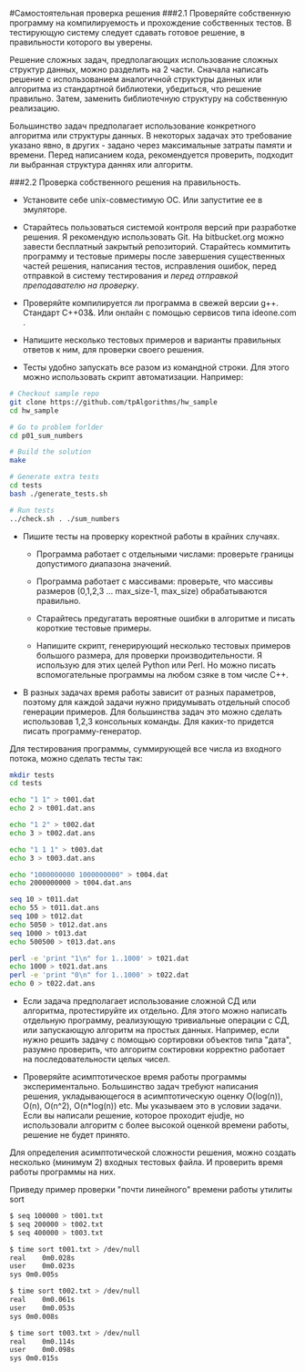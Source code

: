 #Самостоятельная проверка решения
###2.1 Проверяйте собственную программу на компилируемость и прохождение собственных тестов.
В тестирующую систему следует сдавать готовое решение, в правильности которого вы уверены.

Решение сложных задач, предполагающих использование сложных структур данных, можно разделить на 2 части.
Сначала написать решение с использованием аналогичной структуры данных или алгоритма из стандартной библиотеки, убедиться, что решение правильно.
Затем, заменить библиотечную структуру на собственную реализацию.

Большинство задач предполагает использование конкретного алгоритма или структуры данных.
В некоторых задачах это требование указано явно, в других - задано через максимальные затраты памяти и времени.
Перед написанием кода, рекомендуется проверить, подходит ли выбранная структура даннях или алгоритм.

###2.2 Проверка собственного решения на правильность.
* Установите себе unix-совместимую ОС. Или запуститие ее в эмуляторе.

* Старайтесь пользоваться системой контроля версий при разработке решения.
Я рекомендую использовать Git. На bitbucket.org можно завести бесплатный закрытый репозиторий.
Старайтесь коммитить программу и тестовые примеры после завершения существенных частей решения, написания тестов, исправления ошибок, перед отправкой в систему тестирования и *перед отправкой преподавателю на проверку*.

* Проверяйте компилируется ли программа в свежей версии g++. Стандарт C++03&. Или онлайн с помощью сервисов типа ideone.com .
* Напишите несколько тестовых примеров и варианты правильных ответов к ним, для проверки своего решения.
* Тесты удобно запускать все разом из командной строки. Для этого можно использовать скрипт автоматизации. Например: 
```bash
# Checkout sample repo
git clone https://github.com/tpAlgorithms/hw_sample
cd hw_sample

# Go to problem forlder
cd p01_sum_numbers

# Build the solution
make

# Generate extra tests
cd tests
bash ./generate_tests.sh

# Run tests
../check.sh . ./sum_numbers
```
* Пишите тесты на проверку коректной работы в крайних случаях.
  - Программа работает с отдельными числами: проверьте границы допустимого диапазона значений.
  - Программа работает с массивами: проверьте, что массивы размеров (0,1,2,3 ... max_size-1, max_size) обрабатываются правильно.
  - Старайтесь предугатать вероятные ошибки в алгоритме и писать короткие тестовые примеры.
 
  - Напишите скрипт, генерирующий несколько тестовых примеров большого размера, для проверки производительности. 
    Я использую для этих целей Python или Perl. Но можно писать вспомогательные программы на любом сзяке в том числе C++.


* В разных задачах время работы зависит от разных параметров, поэтому для каждой задачи нужно придумывать отдельный способ генерации примеров.
Для большинства задач это можно сделать использовав 1,2,3 консольных команды. Для каких-то придется писать программу-генератор.

Для тестирования программы, суммирующей все числа из входного потока, можно сделать тесты так:
```bash
mkdir tests
cd tests

echo "1 1" > t001.dat
echo 2 > t001.dat.ans

echo "1 2" > t002.dat
echo 3 > t002.dat.ans

echo "1 1 1" > t003.dat
echo 3 > t003.dat.ans

echo "1000000000 1000000000" > t004.dat
echo 2000000000 > t004.dat.ans

seq 10 > t011.dat
echo 55 > t011.dat.ans
seq 100 > t012.dat
echo 5050 > t012.dat.ans
seq 1000 > t013.dat
echo 500500 > t013.dat.ans

perl -e 'print "1\n" for 1..1000' > t021.dat
echo 1000 > t021.dat.ans
perl -e 'print "0\n" for 1..1000' > t022.dat
echo 0 > t022.dat.ans
```

* Если задача предполагает использование сложной СД или алгоритма, протестируйте их отдельно.
Для этого можно написать отдельную программу, реализующую тривиальные операции с СД, или запускающую алгоритм на простых данных.
Например, если нужно решить задачу с помощью сортировки объектов типа "дата", разумно проверить,
что алгоритм соктировки корректно работает на последовательности целых чисел.

* Проверяйте асимптотическое время работы программы экспериментально.
Большинство задач требуют написания решения, укладывающегося в асимптотическую оценку O(log(n)), O(n), O(n^2), O(n*log(n)) etc.
Мы указываем это в условии задачи.
Если вы написали решение, которое проходит ejudje, но использовали алгоритм с более высокой оценкой времени работы, решение не будет принято.

Для определения асимптотической сложности решения, можно создать несколько (минимум 2) входных тестовых файла.
И проверить время работы программы на них.

Приведу пример проверки "почти линейного" времени работы утилиты sort
```bash
$ seq 100000 > t001.txt
$ seq 200000 > t002.txt
$ seq 400000 > t003.txt

$ time sort t001.txt > /dev/null
real	0m0.028s
user	0m0.023s
sys	0m0.005s

$ time sort t002.txt > /dev/null
real	0m0.061s
user	0m0.053s
sys	0m0.008s

$ time sort t003.txt > /dev/null
real	0m0.114s
user	0m0.098s
sys	0m0.015s
```


